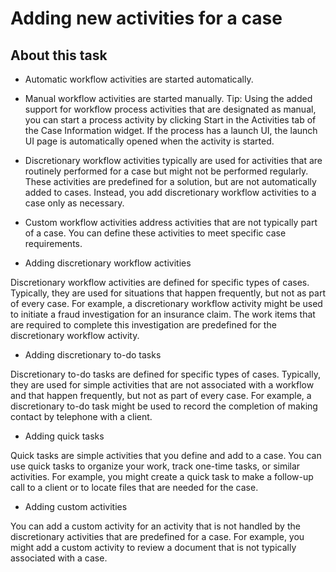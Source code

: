 # Adding new activities for a case

## About this task

- Automatic workflow activities are started automatically.
- Manual workflow activities are started manually. Tip: Using the added support for
workflow process activities that are designated as manual, you can start a process activity by
clicking Start in the Activities tab of the Case
Information widget. If the process has a launch UI, the launch UI page is automatically opened when
the activity is started.
- Discretionary workflow activities typically are used for activities that are routinely performed
for a case but might not be performed regularly. These activities are predefined for a solution, but
are not automatically added to cases. Instead, you add discretionary workflow activities to a case
only as necessary.
- Custom workflow activities address activities that are not typically part of a case. You can
define these activities to meet specific case requirements.

- Adding discretionary workflow activities

Discretionary workflow activities are defined for specific types of cases. Typically, they are used for situations that happen frequently, but not as part of every case. For example, a discretionary workflow activity might be used to initiate a fraud investigation for an insurance claim. The work items that are required to complete this investigation are predefined for the discretionary workflow activity.
- Adding discretionary to-do tasks

Discretionary to-do tasks are defined for specific types of cases. Typically, they are used for simple activities that are not associated with a workflow and that happen frequently, but not as part of every case. For example, a discretionary to-do task might be used to record the completion of making contact by telephone with a client.
- Adding quick tasks

Quick tasks are simple activities that you define and add to a case. You can use quick tasks to organize your work, track one-time tasks, or similar activities. For example, you might create a quick task to make a follow-up call to a client or to locate files that are needed for the case.
- Adding custom activities

You can add a custom activity for an activity that is not handled by the discretionary activities that are predefined for a case. For example, you might add a custom activity to review a document that is not typically associated with a case.